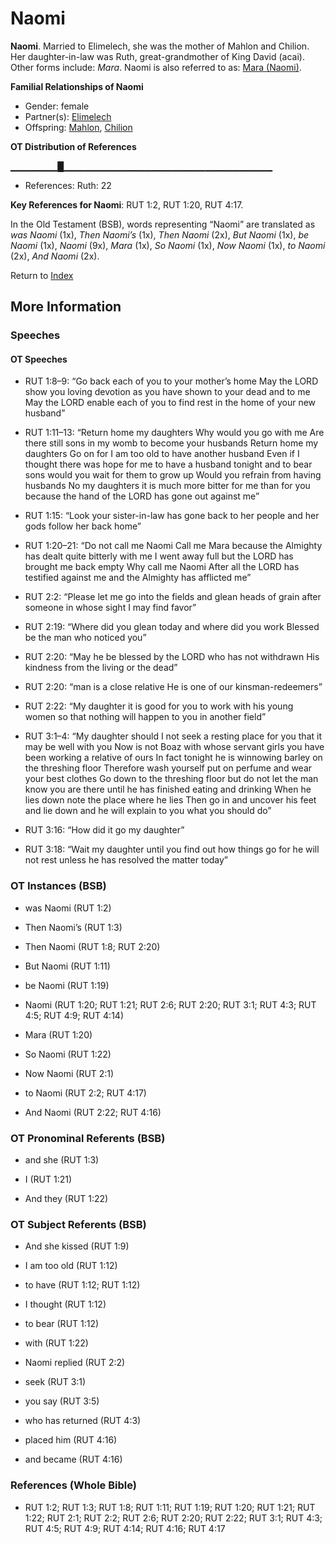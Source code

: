 # Naomi
**Naomi**. 
Married to Elimelech, she was the mother of Mahlon and Chilion. Her daughter-in-law was Ruth, great-grandmother of King David (acai). 
Other forms include: 
*Mara*. 
Naomi is also referred to as: 
[Mara (Naomi)](Mara.md). 




**Familial Relationships of Naomi**


* Gender: female
* Partner(s): [Elimelech](Elimelech.md)
* Offspring: [Mahlon](Mahlon.md), [Chilion](Chilion.md)


**OT Distribution of References**

▁▁▁▁▁▁▁█▁▁▁▁▁▁▁▁▁▁▁▁▁▁▁▁▁▁▁▁▁▁▁▁▁▁▁▁▁▁▁
* References: Ruth: 22



**Key References for Naomi**: 
RUT 1:2, RUT 1:20, RUT 4:17. 


In the Old Testament (BSB), words representing “Naomi” are translated as 
*was Naomi* (1x), *Then Naomi’s* (1x), *Then Naomi* (2x), *But Naomi* (1x), *be Naomi* (1x), *Naomi* (9x), *Mara* (1x), *So Naomi* (1x), *Now Naomi* (1x), *to Naomi* (2x), *And Naomi* (2x). 




Return to [Index](00-Index.md)

## More Information

### Speeches

#### OT Speeches

* RUT 1:8–9: “Go back each of you to your mother’s home May the LORD show you loving devotion as you have shown to your dead and to me May the LORD enable each of you to find rest in the home of your new husband”

* RUT 1:11–13: “Return home my daughters Why would you go with me Are there still sons in my womb to become your husbands Return home my daughters Go on for I am too old to have another husband Even if I thought there was hope for me to have a husband tonight and to bear sons would you wait for them to grow up Would you refrain from having husbands No my daughters it is much more bitter for me than for you because the hand of the LORD has gone out against me”

* RUT 1:15: “Look your sister-in-law has gone back to her people and her gods follow her back home”

* RUT 1:20–21: “Do not call me Naomi Call me Mara because the Almighty has dealt quite bitterly with me I went away full but the LORD has brought me back empty Why call me Naomi After all the LORD has testified against me and the Almighty has afflicted me”

* RUT 2:2: “Please let me go into the fields and glean heads of grain after someone in whose sight I may find favor”

* RUT 2:19: “Where did you glean today and where did you work Blessed be the man who noticed you”

* RUT 2:20: “May he be blessed by the LORD who has not withdrawn His kindness from the living or the dead”

* RUT 2:20: “man is a close relative He is one of our kinsman-redeemers”

* RUT 2:22: “My daughter it is good for you to work with his young women so that nothing will happen to you in another field”

* RUT 3:1–4: “My daughter should I not seek a resting place for you that it may be well with you Now is not Boaz with whose servant girls you have been working a relative of ours In fact tonight he is winnowing barley on the threshing floor Therefore wash yourself put on perfume and wear your best clothes Go down to the threshing floor but do not let the man know you are there until he has finished eating and drinking When he lies down note the place where he lies Then go in and uncover his feet and lie down and he will explain to you what you should do”

* RUT 3:16: “How did it go my daughter”

* RUT 3:18: “Wait my daughter until you find out how things go for he will not rest unless he has resolved the matter today”

### OT Instances (BSB)

* was Naomi (RUT 1:2)

* Then Naomi’s (RUT 1:3)

* Then Naomi (RUT 1:8; RUT 2:20)

* But Naomi (RUT 1:11)

* be Naomi (RUT 1:19)

* Naomi (RUT 1:20; RUT 1:21; RUT 2:6; RUT 2:20; RUT 3:1; RUT 4:3; RUT 4:5; RUT 4:9; RUT 4:14)

* Mara (RUT 1:20)

* So Naomi (RUT 1:22)

* Now Naomi (RUT 2:1)

* to Naomi (RUT 2:2; RUT 4:17)

* And Naomi (RUT 2:22; RUT 4:16)



### OT Pronominal Referents (BSB)

* and she (RUT 1:3)

* I (RUT 1:21)

* And they (RUT 1:22)



### OT Subject Referents (BSB)

* And she kissed (RUT 1:9)

* I am too old (RUT 1:12)

* to have (RUT 1:12; RUT 1:12)

* I thought (RUT 1:12)

* to bear (RUT 1:12)

* with (RUT 1:22)

* Naomi replied (RUT 2:2)

* seek (RUT 3:1)

* you say (RUT 3:5)

* who has returned (RUT 4:3)

* placed him (RUT 4:16)

* and became (RUT 4:16)



### References (Whole Bible)

* RUT 1:2; RUT 1:3; RUT 1:8; RUT 1:11; RUT 1:19; RUT 1:20; RUT 1:21; RUT 1:22; RUT 2:1; RUT 2:2; RUT 2:6; RUT 2:20; RUT 2:22; RUT 3:1; RUT 4:3; RUT 4:5; RUT 4:9; RUT 4:14; RUT 4:16; RUT 4:17



